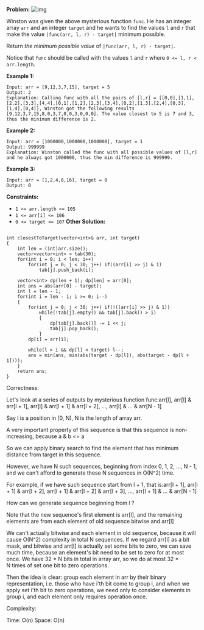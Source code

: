 **Problem:**
![img](https://assets.leetcode.com/uploads/2020/07/09/change.png)

Winston was given the above mysterious function `func`. He has an integer array `arr` and an integer `target` and he wants to find the values `l` and `r` that make the value `|func(arr, l, r) - target|` minimum possible.

Return *the minimum possible value* of `|func(arr, l, r) - target|`.

Notice that `func` should be called with the values `l` and `r` where `0 <= l, r < arr.length`.

 

**Example 1:**

```
Input: arr = [9,12,3,7,15], target = 5
Output: 2
Explanation: Calling func with all the pairs of [l,r] = [[0,0],[1,1],[2,2],[3,3],[4,4],[0,1],[1,2],[2,3],[3,4],[0,2],[1,3],[2,4],[0,3],[1,4],[0,4]], Winston got the following results [9,12,3,7,15,8,0,3,7,0,0,3,0,0,0]. The value closest to 5 is 7 and 3, thus the minimum difference is 2.
```

**Example 2:**

```
Input: arr = [1000000,1000000,1000000], target = 1
Output: 999999
Explanation: Winston called the func with all possible values of [l,r] and he always got 1000000, thus the min difference is 999999.
```

**Example 3:**

```
Input: arr = [1,2,4,8,16], target = 0
Output: 0
```

 

**Constraints:**

- `1 <= arr.length <= 105`
- `1 <= arr[i] <= 106`
- `0 <= target <= 107`
**Other Solution:**
```

int closestToTarget(vector<int>& arr, int target)
{
    int len = (int)arr.size();
    vector<vector<int> > tab(30);
    for(int i = 0; i < len; i++)
        for(int j = 0; j < 30; j++) if((arr[i] >> j) & 1)
            tab[j].push_back(i);
    
    vector<int> dp(len + 1); dp[len] = arr[0]; 
    int ans = abs(arr[0] - target);
    int l = len - 1;
    for(int i = len - 1; i >= 0; i--)
    {
        for(int j = 0; j < 30; j++) if(!((arr[i] >> j) & 1))
            while(!tab[j].empty() && tab[j].back() > i)
            {
                dp[tab[j].back()] -= 1 << j;
                tab[j].pop_back();
            }
        dp[i] = arr[i];
        
        while(l > i && dp[l] < target) l--; 
        ans = min(ans, min(abs(target - dp[l]), abs(target - dp[l + 1])));
    }
    return ans;
}
```
Correctness:


Let's look at a series of outputs by mysterious function func:arr[l], arr[l] & arr[l + 1], arr[l] & arr[l + 1] & arr[l + 2], ..., arr[l] & ... & arr[N - 1]

Say l is a position in [0, N), N is the length of array arr.

A very important property of this sequence is that this sequence is non-increasing, because a & b <= a

So we can apply binary search to find the element that has minimum distance from target in this sequence.

However, we have N such sequences, beginning from index 0, 1, 2, ..., N - 1, and we can't afford to generate these N sequences in O(N^2) time.

For example, if we have such sequence start from l + 1, that is:arr[l + 1], arr[l + 1] & arr[l + 2], arr[l + 1] & arr[l + 2] & arr[l + 3], ..., arr[l + 1] & ... & arr[N - 1]

How can we generate sequence beginning from l ?

Note that the new sequence's first element is arr[l], and the remaining elements are from each element of old sequence bitwise and arr[l]

We can't actually bitwise and each element in old sequence, because it will cause O(N^2) complexity in total N sequences. If we regard arr[l] as a bit mask, and bitwise and arr[l] is actually set some bits to zero, we can save much time, because an element's bit need to be set to zero for at most once. We have 32 * N bits in total in array arr, so we do at most 32 * N times of set one bit to zero operations.

Then the idea is clear: group each element in arr by their binary representation, i.e. those who have i'th bit come to group i, and when we apply set i'th bit to zero operations, we need only to consider elements in group i, and each element only requires operation once.

Complexity:

Time: O(n)
Space: O(n)